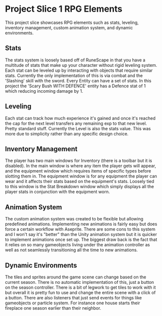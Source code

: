 # Project Slice 1 RPG Elements
 This project slice showcases RPG elements such as stats, leveling, inventory management, custom animation system, and dynamic environments.

 ## Stats
 The stats system is loosely based off of RuneScape in that you have a multitude of stats that make up your character without rigid leveling system.
 Each stat can be leveled up by interacting with objects that require similar stats. Currently the only implementation of this is via combat and the 'Slashing' skill with the sword.
 Every Entity can have a set of stats. In this project the 'Scary Bush WITH DEFENCE' entity has a Defence stat of 1 which reducing incoming damage by 1.

 ## Leveling
 Each stat can track how much experience it's gained and once it's reached the cap for the next level transfers any remaining exp to that new level. Pretty standard stuff.
 Currently the Level is also the stats value. This was more due to simplicity rather than any specific design choice.

 ## Inventory Management
 The player has two main windows for Inventory (there is a toolbar but it is disabled). In the main window is where any item the player gets will appear, and the equipment window which
 requires items of specific types before slotting them in. The equipment window is for any equipment the player can wear and it affects their stats based on the equipment's stats.
 Loosely tied to this window is the Stat Breakdown window which simply displays all the player stats in conjunction with the equipment worn.

 ## Animation System
 The custom animation system was created to be flexible but allowing predefined animations. Implementing new animations is fairly easy but does force a certain workflow with Aseprite.
 There are some cons to this system and I won't say it's "better" than the Unity animation system but it is quicker to implement animations once set up. The biggest draw back is the fact that it
 relies on so many gameobjects living under the animation controller as well as not seamlessly transitioning all the time to new animations.

 ## Dynamic Environments
 The tiles and sprites around the game scene can change based on the current season. There is no automatic implementation of this, just a button on the season controller. There is a bit of legwork
 to get tiles to work with it but overall it is pretty fun to use and change the entire scene with a click of a button. There are also listeners that just send events for things like gameobjects or
 particle system. For instance one house starts their fireplace one season earlier than their neighbor.
